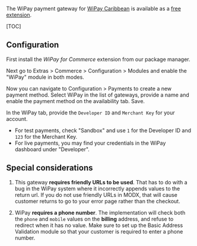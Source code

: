 The WiPay payment gateway for [WiPay Caribbean](https://wipaycaribbean.com/) is available as a [free extension](https://modmore.com/commerce/extensions/wipay/).

[TOC]

## Configuration

First install the _WiPay for Commerce_ extension from our package manager. 

Next go to Extras > Commerce > Configuration > Modules and enable the "WiPay" module in both modes.

Now you can navigate to Configuration > Payments to create a new payment method. Select WiPay in the list of gateways, provide a name and enable the payment method on the availability tab. Save.

In the WiPay tab, provide the `Developer ID` and `Merchant Key` for your account. 

- For test payments, check "Sandbox" and use `1` for the Developer ID and `123` for the Merchant Key. 
- For live payments, you may find your credentials in the WiPay dashboard under "Developer".  

## Special considerations

1. This gateway **requires friendly URLs to be used**. That has to do with a bug in the WiPay system where it incorrectly appends values to the return url. If you do not use friendly URLs in MODX, that will cause customer returns to go to your error page rather than the checkout.

2. WiPay **requires a phone number**. The implementation will check both the `phone` and `mobile` values on the **billing** address, and refuse to redirect when it has no value. Make sure to set up the Basic Address Validation module so that your customer is required to enter a phone number.  
